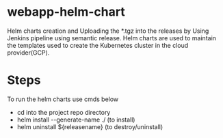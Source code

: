 # webapp-helm-chart

Helm charts creation and Uploading the *.tgz into the releases by Using Jenkins pipeline using semantic release.
Helm charts are used to maintain the templates used to create the Kubernetes cluster in the cloud provider(GCP).

# Steps

To run the helm charts use cmds below
- cd into the project repo directory
- helm install --generate-name ./ (to install)
- helm uninstall ${releasename} (to destroy/uninstall)

